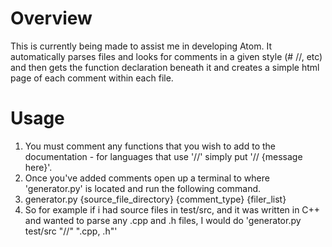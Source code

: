 # Overview

This is currently being made to assist me in developing Atom. It automatically parses files and looks for comments in a given style (# //, etc) and then gets the function 
declaration beneath it and creates a simple html page of each comment within each file.

# Usage

1. You must comment any functions that you wish to add to the documentation - for languages that use '//' simply put '// {message here}'.
2. Once you've added comments open up a terminal to where 'generator.py' is located and run the following command.
3. generator.py {source_file_directory} {comment_type} {filer_list}
4. So for example if i had source files in test/src, and it was written in C++ and wanted to parse any .cpp and .h files, I would do 'generator.py test/src "//" ".cpp, .h"'

